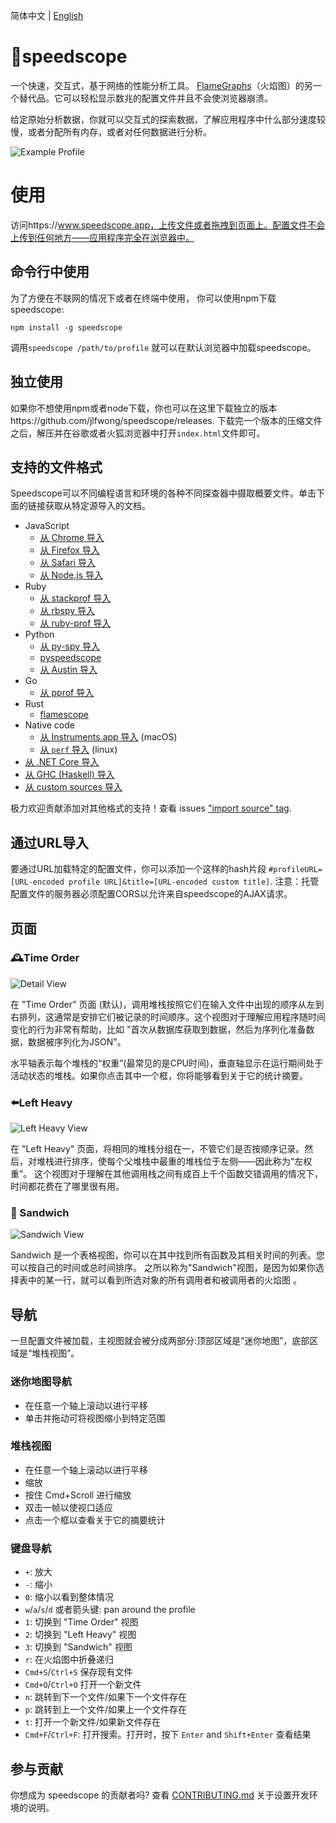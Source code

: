 简体中文 | [English](./README.md)
# 🔬speedscope

一个快速，交互式，基于网络的性能分析工具。 [FlameGraphs][1]（火焰图）的另一个替代品。它可以轻松显示数兆的配置文件并且不会使浏览器崩溃。

给定原始分析数据，你就可以交互式的探索数据，了解应用程序中什么部分速度较慢，或者分配所有内存，或者对任何数据进行分析。

![Example Profile](https://user-images.githubusercontent.com/150329/40900669-86eced80-6781-11e8-92c1-dc667b651e72.gif)

[0]: https://en.wikipedia.org/wiki/Profiling_(computer_programming)#Statistical_profilers
[1]: https://github.com/brendangregg/FlameGraph

# 使用

访问https://www.speedscope.app，上传文件或者拖拽到页面上。配置文件不会上传到任何地方——应用程序完全在浏览器中。

## 命令行中使用

为了方便在不联网的情况下或者在终端中使用， 你可以使用npm下载speedscope:

    npm install -g speedscope

调用`speedscope /path/to/profile` 就可以在默认浏览器中加载speedscope。

## 独立使用

如果你不想使用npm或者node下载，你也可以在这里下载独立的版本https://github.com/jlfwong/speedscope/releases.
下载完一个版本的压缩文件之后，解压并在谷歌或者火狐浏览器中打开`index.html`文件即可。

## 支持的文件格式

Speedscope可以不同编程语言和环境的各种不同探查器中摄取概要文件。单击下面的链接获取从特定源导入的文档。

- JavaScript
  - [从 Chrome 导入](https://github.com/jlfwong/speedscope/wiki/Importing-from-Chrome)
  - [从 Firefox 导入](https://github.com/jlfwong/speedscope/wiki/Importing-from-Firefox)
  - [从 Safari 导入](https://github.com/jlfwong/speedscope/wiki/Importing-from-Safari)
  - [从 Node.js 导入](https://github.com/jlfwong/speedscope/wiki/Importing-from-Node.js)
- Ruby
  - [从 stackprof 导入](https://github.com/jlfwong/speedscope/wiki/Importing-from-stackprof-(ruby))
  - [从 rbspy 导入](https://github.com/jlfwong/speedscope/wiki/Importing-from-rbspy-(ruby))
  - [从 ruby-prof 导入](https://github.com/jlfwong/speedscope/wiki/Importing-from-ruby-prof)
- Python
  - [从 py-spy 导入](https://github.com/jlfwong/speedscope/wiki/Importing-from-py-spy-(python))
  - [pyspeedscope](https://github.com/windelbouwman/pyspeedscope)
  - [从 Austin 导入](https://github.com/P403n1x87/austin-python#format-conversion)
- Go
  - [从 pprof 导入](https://github.com/jlfwong/speedscope/wiki/Importing-from-pprof-(go))  
- Rust
  - [flamescope](https://github.com/coolreader18/flamescope)
- Native code
  - [从 Instruments.app 导入](https://github.com/jlfwong/speedscope/wiki/Importing-from-Instruments.app) (macOS)
  - [从 `perf` 导入](https://github.com/jlfwong/speedscope/wiki/Importing-from-perf-(linux)) (linux)
- [从 .NET Core 导入](https://github.com/jlfwong/speedscope/wiki/Importing-from-.NET-Core)
- [从 GHC (Haskell) 导入](https://github.com/jlfwong/speedscope/wiki/Importing-from-Haskell)
- [从 custom sources 导入](https://github.com/jlfwong/speedscope/wiki/Importing-from-custom-sources)

极力欢迎贡献添加对其他格式的支持！查看 issues ["import source" tag](https://github.com/jlfwong/speedscope/issues?q=is%3Aissue+is%3Aopen+label%3A%22import+source%22).

## 通过URL导入

要通过URL加载特定的配置文件，你可以添加一个这样的hash片段 `#profileURL=[URL-encoded profile URL]&title=[URL-encoded custom title]`. 注意：托管配置文件的服务器必须配置CORS以允许来自speedscope的AJAX请求。

## 页面

### 🕰Time Order
![Detail View](https://user-images.githubusercontent.com/150329/42108613-e6ef6d3a-7b8f-11e8-93d4-541b2cb93fe5.png)

在 "Time Order" 页面 (默认)，调用堆栈按照它们在输入文件中出现的顺序从左到右排列，这通常是安排它们被记录的时间顺序。这个视图对于理解应用程序随时间变化的行为非常有帮助，比如 "首次从数据库获取到数据，然后为序列化准备数据，数据被序列化为JSON"。 

水平轴表示每个堆栈的“权重”(最常见的是CPU时间)，垂直轴显示在运行期间处于活动状态的堆栈。如果你点击其中一个框，你将能够看到关于它的统计摘要。


### ⬅️Left Heavy
![Left Heavy View](https://user-images.githubusercontent.com/150329/44534434-a05f8380-a6ac-11e8-86ac-e3e05e577c52.png)

在 "Left Heavy" 页面，将相同的堆栈分组在一，不管它们是否按顺序记录。然后，对堆栈进行排序，使每个父堆栈中最重的堆栈位于左侧——因此称为“左权重”。 这个视图对于理解在其他调用栈之间有成百上千个函数交错调用的情况下，时间都花费在了哪里很有用。

### 🥪 Sandwich
![Sandwich View](https://user-images.githubusercontent.com/150329/42108467-76a57baa-7b8f-11e8-815f-1df7b6ac3ede.png)

Sandwich 是一个表格视图，你可以在其中找到所有函数及其相关时间的列表。您可以按自己的时间或总时间排序。
之所以称为"Sandwich"视图，是因为如果你选择表中的某一行，就可以看到所选对象的所有调用者和被调用者的火焰图
。


## 导航

一旦配置文件被加载，主视图就会被分成两部分:顶部区域是“迷你地图”，底部区域是“堆栈视图”。

### 迷你地图导航

* 在任意一个轴上滚动以进行平移
* 单击并拖动可将视图缩小到特定范围

### 堆栈视图

* 在任意一个轴上滚动以进行平移
* 缩放
* 按住 Cmd+Scroll 进行缩放
* 双击一帧以使视口适应
* 点击一个框以查看关于它的摘要统计

### 键盘导航

* `+`: 放大
* `-`: 缩小
* `0`: 缩小以看到整体情况
* `w`/`a`/`s`/`d` 或者箭头键: pan around the profile
* `1`: 切换到 "Time Order" 视图
* `2`: 切换到 "Left Heavy" 视图
* `3`: 切换到 "Sandwich" 视图
* `r`: 在火焰图中折叠递归
* `Cmd+S`/`Ctrl+S` 保存现有文件
* `Cmd+O`/`Ctrl+O` 打开一个新文件
* `n`: 跳转到下一个文件/如果下一个文件存在
* `p`: 跳转到上一个文件/如果上一个文件存在
* `t`: 打开一个新文件/如果新文件存在
* `Cmd+F`/`Ctrl+F`: 打开搜索。打开时，按下 `Enter` and `Shift+Enter` 查看结果

## 参与贡献

你想成为 speedscope 的贡献者吗? 查看 [CONTRIBUTING.md](./CONTRIBUTING.md) 关于设置开发环境的说明。

